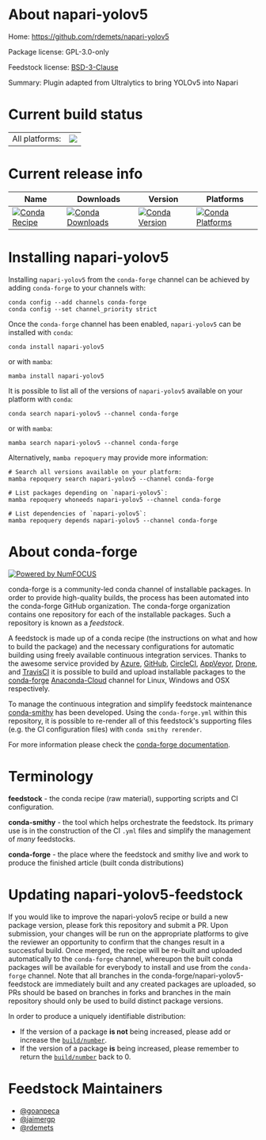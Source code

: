 About napari-yolov5
===================

Home: https://github.com/rdemets/napari-yolov5

Package license: GPL-3.0-only

Feedstock license: [BSD-3-Clause](https://github.com/conda-forge/napari-yolov5-feedstock/blob/main/LICENSE.txt)

Summary: Plugin adapted from Ultralytics to bring YOLOv5 into Napari

Current build status
====================


<table><tr><td>All platforms:</td>
    <td>
      <a href="https://dev.azure.com/conda-forge/feedstock-builds/_build/latest?definitionId=16172&branchName=main">
        <img src="https://dev.azure.com/conda-forge/feedstock-builds/_apis/build/status/napari-yolov5-feedstock?branchName=main">
      </a>
    </td>
  </tr>
</table>

Current release info
====================

| Name | Downloads | Version | Platforms |
| --- | --- | --- | --- |
| [![Conda Recipe](https://img.shields.io/badge/recipe-napari--yolov5-green.svg)](https://anaconda.org/conda-forge/napari-yolov5) | [![Conda Downloads](https://img.shields.io/conda/dn/conda-forge/napari-yolov5.svg)](https://anaconda.org/conda-forge/napari-yolov5) | [![Conda Version](https://img.shields.io/conda/vn/conda-forge/napari-yolov5.svg)](https://anaconda.org/conda-forge/napari-yolov5) | [![Conda Platforms](https://img.shields.io/conda/pn/conda-forge/napari-yolov5.svg)](https://anaconda.org/conda-forge/napari-yolov5) |

Installing napari-yolov5
========================

Installing `napari-yolov5` from the `conda-forge` channel can be achieved by adding `conda-forge` to your channels with:

```
conda config --add channels conda-forge
conda config --set channel_priority strict
```

Once the `conda-forge` channel has been enabled, `napari-yolov5` can be installed with `conda`:

```
conda install napari-yolov5
```

or with `mamba`:

```
mamba install napari-yolov5
```

It is possible to list all of the versions of `napari-yolov5` available on your platform with `conda`:

```
conda search napari-yolov5 --channel conda-forge
```

or with `mamba`:

```
mamba search napari-yolov5 --channel conda-forge
```

Alternatively, `mamba repoquery` may provide more information:

```
# Search all versions available on your platform:
mamba repoquery search napari-yolov5 --channel conda-forge

# List packages depending on `napari-yolov5`:
mamba repoquery whoneeds napari-yolov5 --channel conda-forge

# List dependencies of `napari-yolov5`:
mamba repoquery depends napari-yolov5 --channel conda-forge
```


About conda-forge
=================

[![Powered by
NumFOCUS](https://img.shields.io/badge/powered%20by-NumFOCUS-orange.svg?style=flat&colorA=E1523D&colorB=007D8A)](https://numfocus.org)

conda-forge is a community-led conda channel of installable packages.
In order to provide high-quality builds, the process has been automated into the
conda-forge GitHub organization. The conda-forge organization contains one repository
for each of the installable packages. Such a repository is known as a *feedstock*.

A feedstock is made up of a conda recipe (the instructions on what and how to build
the package) and the necessary configurations for automatic building using freely
available continuous integration services. Thanks to the awesome service provided by
[Azure](https://azure.microsoft.com/en-us/services/devops/), [GitHub](https://github.com/),
[CircleCI](https://circleci.com/), [AppVeyor](https://www.appveyor.com/),
[Drone](https://cloud.drone.io/welcome), and [TravisCI](https://travis-ci.com/)
it is possible to build and upload installable packages to the
[conda-forge](https://anaconda.org/conda-forge) [Anaconda-Cloud](https://anaconda.org/)
channel for Linux, Windows and OSX respectively.

To manage the continuous integration and simplify feedstock maintenance
[conda-smithy](https://github.com/conda-forge/conda-smithy) has been developed.
Using the ``conda-forge.yml`` within this repository, it is possible to re-render all of
this feedstock's supporting files (e.g. the CI configuration files) with ``conda smithy rerender``.

For more information please check the [conda-forge documentation](https://conda-forge.org/docs/).

Terminology
===========

**feedstock** - the conda recipe (raw material), supporting scripts and CI configuration.

**conda-smithy** - the tool which helps orchestrate the feedstock.
                   Its primary use is in the construction of the CI ``.yml`` files
                   and simplify the management of *many* feedstocks.

**conda-forge** - the place where the feedstock and smithy live and work to
                  produce the finished article (built conda distributions)


Updating napari-yolov5-feedstock
================================

If you would like to improve the napari-yolov5 recipe or build a new
package version, please fork this repository and submit a PR. Upon submission,
your changes will be run on the appropriate platforms to give the reviewer an
opportunity to confirm that the changes result in a successful build. Once
merged, the recipe will be re-built and uploaded automatically to the
`conda-forge` channel, whereupon the built conda packages will be available for
everybody to install and use from the `conda-forge` channel.
Note that all branches in the conda-forge/napari-yolov5-feedstock are
immediately built and any created packages are uploaded, so PRs should be based
on branches in forks and branches in the main repository should only be used to
build distinct package versions.

In order to produce a uniquely identifiable distribution:
 * If the version of a package **is not** being increased, please add or increase
   the [``build/number``](https://docs.conda.io/projects/conda-build/en/latest/resources/define-metadata.html#build-number-and-string).
 * If the version of a package **is** being increased, please remember to return
   the [``build/number``](https://docs.conda.io/projects/conda-build/en/latest/resources/define-metadata.html#build-number-and-string)
   back to 0.

Feedstock Maintainers
=====================

* [@goanpeca](https://github.com/goanpeca/)
* [@jaimergp](https://github.com/jaimergp/)
* [@rdemets](https://github.com/rdemets/)


